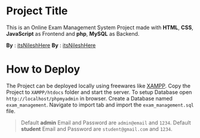 # Project Title

This is an Online Exam Management System Project made with **HTML**, **CSS**, **JavaScript** as Frontend and **php**, **MySQL** as Backend.

**By** : [itsNileshHere](https://www.github.com/itsNileshHere)
**By** : [itsNileshHere](https://github.com/itsNileshHere)


# How to Deploy

The Project can be deployed locally using freewares like [XAMPP](https://www.apachefriends.org/). Copy the Project to `XAMPP/htdocs` folder and start the server. To setup Database open `http://localhost/phpmyadmin` in browser. Create a Database named `exam_management`. Navigate to import tab and import the `exam_management.sql` file. 

> Default **admin** Email and Password are `admin@email` and `1234`. 
> Default **student** Email and Password are `student@gmail.com` and `1234`. 